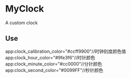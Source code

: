# MyClock
A custom clock
## Use
app:clock_calibration_color="#ccff9900"//时钟刻度颜色值
app:clock_hour_color="#9fe3f6"//时针颜色
app:clock_minute_color="#cc0000"//分针颜色
app:clock_second_color="#0099FF"//秒针颜色
